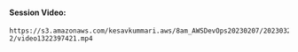 #### Session Video:
    https://s3.amazonaws.com/kesavkummari.aws/8am_AWSDevOps20230207/20230321_Ansible_Roles-2/video1322397421.mp4
